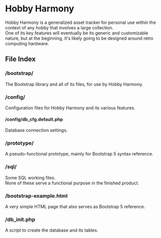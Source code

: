 # Hobby Harmony  
Hobby Harmony is a generalized asset tracker for personal use within the context of any hobby that involves a large collection.  
One of its key features will eventually be its generic and customizable nature, but at the beginning, it's likely going to be designed around retro computing hardware.  
## File Index  
### /bootstrap/  
The Bootstrap library and all of its files, for use by Hobby Harmony.  
### /config/  
Configuration files for Hobby Harmony and its various features.  
#### /config/db_cfg.default.php  
Database connection settings.  
### /prototype/  
A pseudo-functional prototype, mainly for Bootstrap 5 syntax reference.  
### /sql/  
Some SQL working files.  
None of these serve a functional purpose in the finished product.  
### /bootstrap-example.html  
A very simple HTML page that also serves as Bootstrap 5 reference.  
### /db_init.php  
A script to create the database and its tables.  